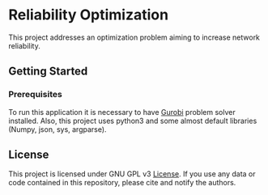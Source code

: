 # Reliability Optimization

This project addresses an optimization problem aiming to increase network reliability.

## Getting Started

### Prerequisites

To run this application it is necessary to have [Gurobi](https://www.gurobi.com/) problem solver installed. Also, this project uses python3 and some almost default libraries (Numpy, json, sys, argparse).

## License

This project is licensed under GNU GPL v3 [License](LICENSE.md). If you use any data or code contained in this repository, please cite and 
notify the authors.
